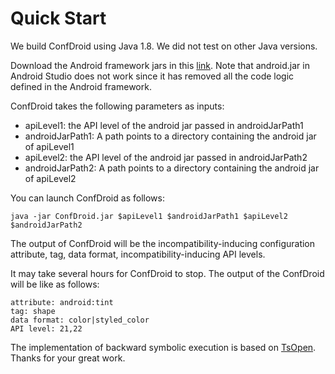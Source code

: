 # Quick Start

We build ConfDroid using Java 1.8. We did not test on other Java versions.

Download the Android framework jars in this <a href="https://repo1.maven.org/maven2/org/robolectric/android-all/">link</a>. Note that android.jar in Android Studio does not work since it has removed all the code logic defined in the Android framework. 

ConfDroid takes the following parameters as inputs:
* apiLevel1: the API level of the android jar passed in androidJarPath1
* androidJarPath1: A path points to a directory containing the android jar of apiLevel1
* apiLevel2: the API level of the android jar passed in androidJarPath2
* androidJarPath2: A path points to a directory containing the android jar of apiLevel2

You can launch ConfDroid as follows:

```
java -jar ConfDroid.jar $apiLevel1 $androidJarPath1 $apiLevel2 $androidJarPath2
```
The output of ConfDroid will be the incompatibility-inducing configuration attribute, tag, data format, incompatibility-inducing API levels.

It may take several hours for ConfDroid to stop. The output of the ConfDroid will be like as follows:
```
attribute: android:tint
tag: shape
data format: color|styled_color
API level: 21,22
```
The implementation of backward symbolic execution is based on <a href="https://github.com/JordanSamhi/TSOpen">TsOpen</a>. Thanks for your great work.
